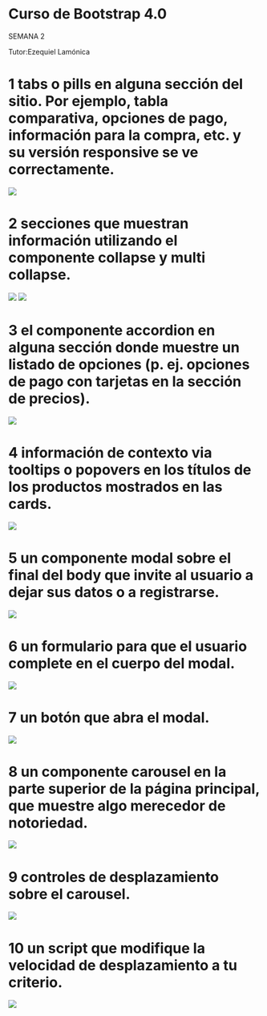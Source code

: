# Curso de Bootstrap 4.0

SEMANA 2

Tutor:Ezequiel Lamónica



# 1 tabs o pills en alguna sección del sitio. Por ejemplo, tabla comparativa, opciones de pago, información para la compra, etc. y su versión responsive se ve correctamente.

![](./revisiones/semana3/parte1.png)



# 2 secciones que muestran información utilizando el componente collapse y multi collapse.

![](./revisiones/semana3/parte2a.png)
![](./revisiones/semana3/parte2b.png)


# 3 el componente accordion en alguna sección donde muestre un listado de opciones (p. ej. opciones de pago con tarjetas en la sección de precios).

![](./revisiones/semana3/parte3.png)

# 4 información de contexto via tooltips o popovers en los títulos de los productos mostrados en las cards.

![](./revisiones/semana3/parte4.png)

# 5 un componente modal sobre el final del body que invite al usuario a dejar sus datos o a registrarse.

![](./revisiones/semana3/parte5.png)

# 6 un formulario para que el usuario complete en el cuerpo del modal.
![](./revisiones/semana3/parte5.png)


# 7 un botón que abra el modal.

![](./revisiones/semana3/parte5.png)

# 8 un componente carousel en la parte superior de la página principal, que muestre algo merecedor de notoriedad.

![](./revisiones/semana3/parte8.png)


# 9 controles de desplazamiento sobre el carousel.

![](./revisiones/semana3/parte8.png)

# 10 un script que modifique la velocidad de desplazamiento a tu criterio.

![](./revisiones/semana3/parte8.png)



